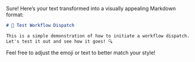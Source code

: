 Sure! Here’s your text transformed into a visually appealing Markdown format:

```markdown
# 🚀 Test Workflow Dispatch

This is a simple demonstration of how to initiate a workflow dispatch. 
Let's test it out and see how it goes! 🔍
```

Feel free to adjust the emoji or text to better match your style!